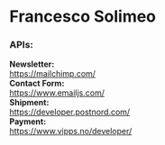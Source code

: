 # Francesco Solimeo



### APIs:  
**Newsletter:**  
<https://mailchimp.com/>   
**Contact Form:**  
<https://www.emailjs.com/>  
**Shipment:**  
<https://developer.postnord.com/>  
**Payment:**   
<https://www.vipps.no/developer/>
